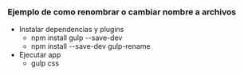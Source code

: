 ### Ejemplo de como renombrar o cambiar nombre a archivos

* Instalar dependencias y plugins
  - npm install gulp --save-dev
  - npm install --save-dev gulp-rename
* Ejecutar app  
  - gulp css
